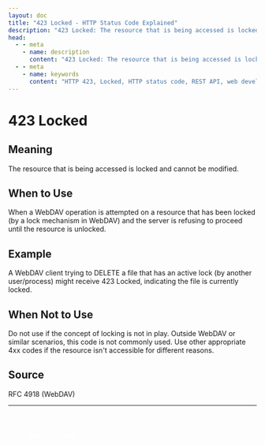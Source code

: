 ```yaml
---
layout: doc
title: "423 Locked - HTTP Status Code Explained"
description: "423 Locked: The resource that is being accessed is locked and cannot be modified."
head:
  - - meta
    - name: description
      content: "423 Locked: The resource that is being accessed is locked and cannot be modified."
  - - meta
    - name: keywords
      content: "HTTP 423, Locked, HTTP status code, REST API, web development"
---
```


# 423 Locked

## Meaning

The resource that is being accessed is locked and cannot be modified.

## When to Use

When a WebDAV operation is attempted on a resource that has been locked (by a lock mechanism in WebDAV) and the server is refusing to proceed until the resource is unlocked.

## Example

A WebDAV client trying to DELETE a file that has an active lock (by another user/process) might receive 423 Locked, indicating the file is currently locked.

## When Not to Use

Do not use if the concept of locking is not in play. Outside WebDAV or similar scenarios, this code is not commonly used. Use other appropriate 4xx codes if the resource isn't accessible for different reasons.

## Source

RFC 4918 (WebDAV)

---

<div style="margin-top: 40px;">
  <a href="/http-codes/" style="display: inline-block; padding: 12px 24px; background: hsl(var(--primary)); color: white; text-decoration: none; border-radius: var(--radius); font-weight: 500; transition: all 0.2s ease;">← Back to Search</a>
</div>
